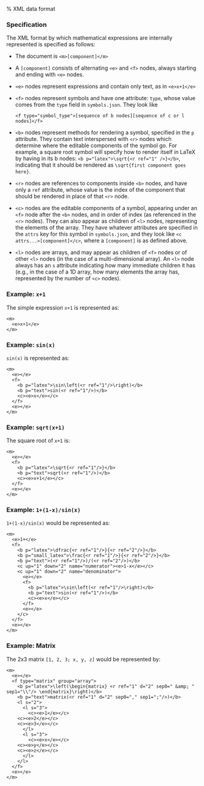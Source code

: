 % XML data format

### Specification

The XML format by which mathematical expressions are internally
represented is specified as follows:

* The document is `<m>[component]</m>`

* A `[component]` consists of alternating `<e>` and `<f>` nodes, always
  starting and ending with `<e>` nodes.

* `<e>` nodes represent expressions and contain only text, as in
  `<e>x+1</e>`

* `<f>` nodes represent symbols and have one attribute: `type`, whose
  value comes from the `type` field in `symbols.json`.  They look like
  ```
  <f type="symbol_type">[sequence of b nodes][sequence of c or l nodes]</f>
  ```

* `<b>` nodes represent methods for rendering a symbol, specified in
  the `p` attribute.  They contain text interspersed with `<r>` nodes
  which determine where the editable components of the symbol go.  For
  example, a square root symbol will specify how to render itself in
  LaTeX by having in its b nodes: `<b p="latex">\sqrt{<r ref="1" />}</b>`,
  indicating that it should be rendered as `\sqrt{first component goes here}`.

* `<r>` nodes are references to components inside `<b>` nodes, and
  have only a `ref` attribute, whose value is the index of the
  component that should be rendered in place of that `<r>` node.

* `<c>` nodes are the editable components of a symbol, appearing under
  an `<f>` node after the `<b>` nodes, and in order of index (as
  referenced in the `<r>` nodes).  They can also appear as children of
  `<l>` nodes, representing the elements of the array.  They have
  whatever attributes are specified in the `attrs` key for this symbol
  in `symbols.json`, and they look like `<c attrs...>[component]</c>`,
  where a `[component]` is as defined above.
  
* `<l>` nodes are arrays, and may appear as children of `<f>` nodes or
  of other `<l>` nodes (in the case of a multi-dimensional array).  An
  `<l>` node always has an `s` attribute indicating how many immediate
  children it has (e.g., in the case of a 1D array, how many elements
  the array has, represented by the number of `<c>` nodes).

### Example: `x+1`

The simple expression `x+1` is represented as:

```
<m>
  <e>x+1</e>
</m>
```

### Example: `sin(x)`

`sin(x)` is represented as: 

```
<m>
  <e></e>
  <f>
    <b p="latex">\sin\left(<r ref="1"/>\right)</b>
    <b p="text">sin(<r ref="1"/>)</b>
    <c><e>x</e></c>
  </f>
  <e></e>
</m>
```

### Example: `sqrt(x+1)`

The square root of `x+1` is:

```
<m>
  <e></e>
  <f>
    <b p="latex">\sqrt{<r ref="1"/>}</b>
    <b p="text">sqrt(<r ref="1"/>)</b>
    <c><e>x+1</e></c>
  </f>
  <e></e>
</m>
```

### Example: `1+(1-x)/sin(x)`

`1+(1-x)/sin(x)` would be represented as:

```
<m>
  <e>1+</e>
  <f>
    <b p="latex">\dfrac{<r ref="1"/>}{<r ref="2"/>}</b>
    <b p="small_latex">\frac{<r ref="1"/>}{<r ref="2"/>}</b>
    <b p="text">(<r ref="1"/>)/(<r ref="2"/>)</b>
    <c up="1" down="2" name="numerator"><e>1-x</e></c>
    <c up="1" down="2" name="denominator">
      <e></e>
      <f>
        <b p="latex">\sin\left(<r ref="1"/>\right)</b>
        <b p="text">sin(<r ref="1"/>)</b>
        <c><e>x</e></c>
      </f>
      <e></e>
    </c>
  </f>
  <e></e>
</m>
```

### Example: Matrix

The 2x3 matrix `[1, 2, 3; x, y, z]` would be represented by:


```
<m>
  <e></e>
  <f type="matrix" group="array">
    <b p="latex">\left(\begin{matrix} <r ref="1" d="2" sep0=" &amp; " sep1="\\"/> \end{matrix}\right)</b>
    <b p="text">matrix(<r ref="1" d="2" sep0="," sep1=";"/>)</b>
    <l s="2">
      <l s="3">
        <c><e>1</e></c>
	<c><e>2</e></c>
	<c><e>3</e></c>
      </l>
      <l s="3">
        <c><e>x</e></c>
	<c><e>y</e></c>
	<c><e>z</e></c>
      </l>
    </l>
  </f>
  <e></e>
</m>
```

